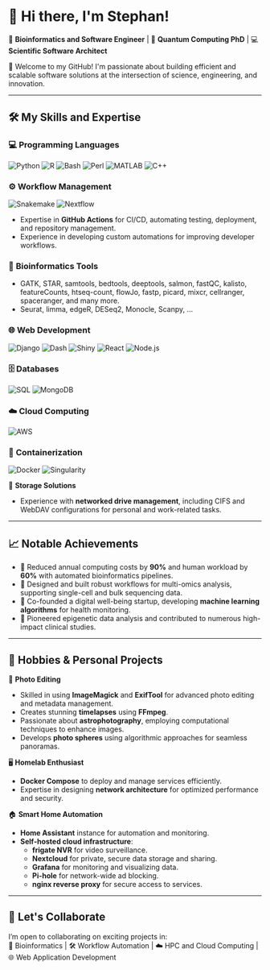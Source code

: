# 👋 Hi there, I'm Stephan!  

🔬 **Bioinformatics and Software Engineer** | 🧬 **Quantum Computing PhD** | 💻 **Scientific Software Architect**  

🌟 Welcome to my GitHub! I'm passionate about building efficient and scalable software solutions at the intersection of science, engineering, and innovation.

---

## 🛠️ **My Skills and Expertise**

### 💻 **Programming Languages**
![Python](https://img.shields.io/badge/Python-3776AB?style=for-the-badge&logo=python&logoColor=white) 
![R](https://img.shields.io/badge/R-276DC3?style=for-the-badge&logo=r&logoColor=white) 
![Bash](https://img.shields.io/badge/Bash-4EAA25?style=for-the-badge&logo=gnubash&logoColor=white)
![Perl](https://img.shields.io/badge/Perl-39457E?style=for-the-badge&logo=perl&logoColor=white)
![MATLAB](https://img.shields.io/badge/MATLAB-0076A8?style=for-the-badge&logo=mathworks&logoColor=white)
![C++](https://img.shields.io/badge/C++-00599C?style=for-the-badge&logo=cplusplus&logoColor=white)

### ⚙️ **Workflow Management**
![Snakemake](https://img.shields.io/badge/Snakemake-3399FF?style=for-the-badge&logo=snakemake&logoColor=white) 
![Nextflow](https://img.shields.io/badge/Nextflow-009688?style=for-the-badge&logo=nextflow&logoColor=white)
- Expertise in **GitHub Actions** for CI/CD, automating testing, deployment, and repository management.  
- Experience in developing custom automations for improving developer workflows.

### 🧬 **Bioinformatics Tools**
- GATK, STAR, samtools, bedtools, deeptools, salmon, fastQC, kalisto, featureCounts, htseq-count, flowJo, fastp, picard, mixcr, cellranger, spaceranger, and many more.
- Seurat, limma, edgeR, DESeq2, Monocle, Scanpy, ...
### 🌐 **Web Development**
![Django](https://img.shields.io/badge/Django-092E20?style=for-the-badge&logo=django&logoColor=white) 
![Dash](https://img.shields.io/badge/Dash-017CEE?style=for-the-badge&logo=plotly&logoColor=white) 
![Shiny](https://img.shields.io/badge/Shiny-276DC3?style=for-the-badge&logo=r&logoColor=white)
![React](https://img.shields.io/badge/React-61DAFB?style=for-the-badge&logo=react&logoColor=white)
![Node.js](https://img.shields.io/badge/Node.js-339933?style=for-the-badge&logo=nodedotjs&logoColor=white)

### 🗄️ **Databases**
![SQL](https://img.shields.io/badge/SQL-4479A1?style=for-the-badge&logo=mysql&logoColor=white) 
![MongoDB](https://img.shields.io/badge/MongoDB-47A248?style=for-the-badge&logo=mongodb&logoColor=white)

### ☁️ **Cloud Computing**
![AWS](https://img.shields.io/badge/AWS-232F3E?style=for-the-badge&logo=amazonaws&logoColor=white)

### 🐳 **Containerization**
![Docker](https://img.shields.io/badge/Docker-2496ED?style=for-the-badge&logo=docker&logoColor=white) 
![Singularity](https://img.shields.io/badge/Singularity-FF9E0F?style=for-the-badge)

💾 **Storage Solutions**  
- Experience with **networked drive management**, including CIFS and WebDAV configurations for personal and work-related tasks.
---

## 📈 **Notable Achievements**

- 🎯 Reduced annual computing costs by **90%** and human workload by **60%** with automated bioinformatics pipelines.  
- 🚀 Designed and built robust workflows for multi-omics analysis, supporting single-cell and bulk sequencing data.  
- 🧠 Co-founded a digital well-being startup, developing **machine learning algorithms** for health monitoring.  
- 🧬 Pioneered epigenetic data analysis and contributed to numerous high-impact clinical studies.  

---

## 🎨 **Hobbies & Personal Projects**

🌟 **Photo Editing**  
- Skilled in using **ImageMagick** and **ExifTool** for advanced photo editing and metadata management.
- Creates stunning **timelapses** using **FFmpeg**.  
- Passionate about **astrophotography**, employing computational techniques to enhance images.  
- Develops **photo spheres** using algorithmic approaches for seamless panoramas.

🖥️ **Homelab Enthusiast**  
- **Docker Compose** to deploy and manage services efficiently.  
- Expertise in designing **network architecture** for optimized performance and security.

🏠 **Smart Home Automation**  
- **Home Assistant** instance for automation and monitoring.  
- **Self-hosted cloud infrastructure**:  
  - **frigate NVR** for video surveillance.  
  - **Nextcloud** for private, secure data storage and sharing.
  - **Grafana** for monitoring and visualizing data.
  - **Pi-hole** for network-wide ad blocking.
  - **nginx reverse proxy** for secure access to services.

---

## 🤝 **Let's Collaborate**

I’m open to collaborating on exciting projects in:  
🔬 Bioinformatics | 🛠️ Workflow Automation | ☁️ HPC and Cloud Computing | 🌐 Web Application Development  



<!-- ### 📊 **GitHub Stats**  
![Your GitHub stats](https://github-readme-stats.vercel.app/api?username=spribitzer&show_icons=true&theme=radical) -->
